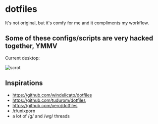 # dotfiles

It's not original, but it's comfy for me and it compliments my workflow.

## Some of these configs/scripts are very hacked together, YMMV

Current desktop:

![scrot](https://0x0.st/TEm.png)

## Inspirations
* https://github.com/windelicato/dotfiles
* https://github.com/tudurom/dotfiles
* https://github.com/xero/dotfiles
* /r/unixporn
* a lot of /g/ and /wg/ threads
